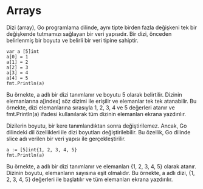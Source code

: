 # Arrays

Dizi (array), Go programlama dilinde, aynı tipte birden fazla değişkeni tek bir değişkende tutmamızı sağlayan bir veri yapısıdır. Bir dizi, önceden belirlenmiş bir boyuta ve belirli bir veri tipine sahiptir.

```golang
var a [5]int
a[0] = 1
a[1] = 2
a[2] = 3
a[3] = 4
a[4] = 5
fmt.Println(a)
```

Bu örnekte, a adlı bir dizi tanımlanır ve boyutu 5 olarak belirtilir. Dizinin elemanlarına a[index] söz dizimi ile erişilir ve elemanlar tek tek atanabilir. Bu örnekte, dizi elemanlarına sırasıyla 1, 2, 3, 4 ve 5 değerleri atanır ve fmt.Println(a) ifadesi kullanılarak tüm dizinin elemanları ekrana yazdırılır.

Dizilerin boyutu, bir kere tanımlandıktan sonra değiştirilemez. Ancak, Go dilindeki dil özellikleri ile dizi boyutları değiştirilebilir. Bu özellik, Go dilinde slice adı verilen bir veri yapısı ile gerçekleştirilir.

```golang
a := [5]int{1, 2, 3, 4, 5}
fmt.Println(a)
```

Bu örnekte, a adlı bir dizi tanımlanır ve elemanları {1, 2, 3, 4, 5} olarak atanır. Dizinin boyutu, elemanların sayısına eşit olmalıdır. Bu örnekte, a adlı dizi, {1, 2, 3, 4, 5} değerleri ile başlatılır ve tüm elemanları ekrana yazdırılır.